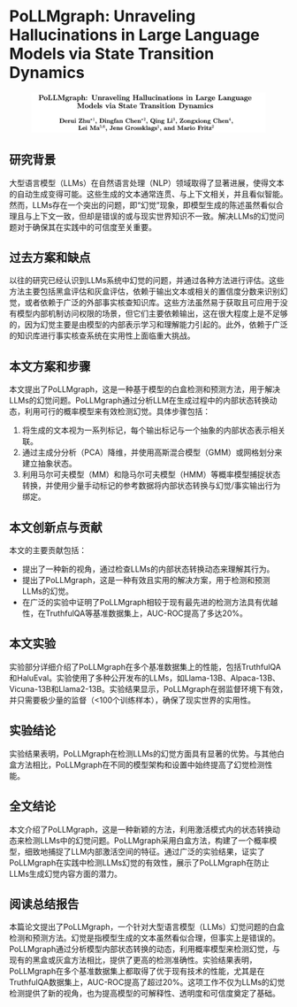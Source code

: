 # PoLLMgraph: Unraveling Hallucinations in Large Language Models via State Transition Dynamics

<figure><img src="../.gitbook/assets/image (1) (1).png" alt=""><figcaption></figcaption></figure>

## 研究背景

大型语言模型（LLMs）在自然语言处理（NLP）领域取得了显著进展，使得文本的自动生成变得可能。这些生成的文本通常连贯、与上下文相关，并且看似智能。然而，LLMs存在一个突出的问题，即“幻觉”现象，即模型生成的陈述虽然看似合理且与上下文一致，但却是错误的或与现实世界知识不一致。解决LLMs的幻觉问题对于确保其在实践中的可信度至关重要。

## 过去方案和缺点

以往的研究已经认识到LLMs系统中幻觉的问题，并通过各种方法进行评估。这些方法主要包括黑盒评估和灰盒评估，依赖于输出文本或相关的置信度分数来识别幻觉，或者依赖于广泛的外部事实核查知识库。这些方法虽然易于获取且可应用于没有模型内部机制访问权限的场景，但它们主要依赖输出，这在很大程度上是不足够的，因为幻觉主要是由模型的内部表示学习和理解能力引起的。此外，依赖于广泛的知识库进行事实核查系统在实用性上面临重大挑战。

## 本文方案和步骤

本文提出了PoLLMgraph，这是一种基于模型的白盒检测和预测方法，用于解决LLMs的幻觉问题。PoLLMgraph通过分析LLM在生成过程中的内部状态转换动态，利用可行的概率模型来有效检测幻觉。具体步骤包括：

1. 将生成的文本视为一系列标记，每个输出标记与一个抽象的内部状态表示相关联。
2. 通过主成分分析（PCA）降维，并使用高斯混合模型（GMM）或网格划分来建立抽象状态。
3. 利用马尔可夫模型（MM）和隐马尔可夫模型（HMM）等概率模型捕捉状态转换，并使用少量手动标记的参考数据将内部状态转换与幻觉/事实输出行为绑定。

## 本文创新点与贡献

本文的主要贡献包括：

* 提出了一种新的视角，通过检查LLMs的内部状态转换动态来理解其行为。
* 提出了PoLLMgraph，这是一种有效且实用的解决方案，用于检测和预测LLMs的幻觉。
* 在广泛的实验中证明了PoLLMgraph相较于现有最先进的检测方法具有优越性，在TruthfulQA等基准数据集上，AUC-ROC提高了多达20%。

## 本文实验

实验部分详细介绍了PoLLMgraph在多个基准数据集上的性能，包括TruthfulQA和HaluEval。实验使用了多种公开发布的LLMs，如Llama-13B、Alpaca-13B、Vicuna-13B和Llama2-13B。实验结果显示，PoLLMgraph在弱监督环境下有效，并只需要极少量的监督（<100个训练样本），确保了现实世界的实用性。

## 实验结论

实验结果表明，PoLLMgraph在检测LLMs的幻觉方面具有显著的优势。与其他白盒方法相比，PoLLMgraph在不同的模型架构和设置中始终提高了幻觉检测性能。

## 全文结论

本文介绍了PoLLMgraph，这是一种新颖的方法，利用激活模式内的状态转换动态来检测LLMs中的幻觉问题。PoLLMgraph采用白盒方法，构建了一个概率模型，细致地捕捉了LLM内部激活空间的特征。通过广泛的实验结果，证实了PoLLMgraph在实践中检测LLMs幻觉的有效性，展示了PoLLMgraph在防止LLMs生成幻觉内容方面的潜力。

## 阅读总结报告

本篇论文提出了PoLLMgraph，一个针对大型语言模型（LLMs）幻觉问题的白盒检测和预测方法。幻觉是指模型生成的文本虽然看似合理，但事实上是错误的。PoLLMgraph通过分析模型内部状态转换的动态，利用概率模型来检测幻觉，与现有的黑盒或灰盒方法相比，提供了更高的检测准确性。实验结果表明，PoLLMgraph在多个基准数据集上都取得了优于现有技术的性能，尤其是在TruthfulQA数据集上，AUC-ROC提高了超过20%。这项工作不仅为LLMs的幻觉检测提供了新的视角，也为提高模型的可解释性、透明度和可信度奠定了基础。
